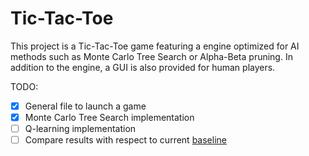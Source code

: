 # Tic-Tac-Toe
This project is a Tic-Tac-Toe game featuring a engine optimized for AI methods such as Monte Carlo Tree Search or Alpha-Beta pruning. In addition to the engine, a GUI is also provided for human players.

TODO:
- [x] General file to launch a game
- [x] Monte Carlo Tree Search implementation
- [ ] Q-learning implementation
- [ ] Compare results with respect to current [baseline](https://pettingzoo.farama.org/environments/classic/tictactoe/)

